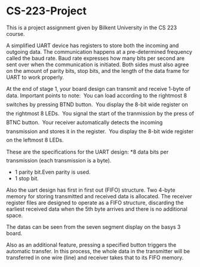 # CS-223-Project
This is a project assignment given by Bilkent University in the CS 223 course.


A simplified UART device has registers to store both the incoming and outgoing data. The communication happens at a pre-determined frequency called the baud rate. Baud rate expresses how many bits per second are sent over when the communication is initiated. Both sides must also agree on the amount of parity bits, stop bits, and the length of the data frame for UART to work properly.

At the end of stage 1, your board design can transmit and receive 1-byte of data. Important points to note:
 You can load according to the rightmost 8 switches by pressing BTND button.
 You display the 8-bit wide register on the rightmost 8 LEDs.
 You signal the start of the tranmission by the press of BTNC button.
 Your receiver automatically detects the incoming transmission and stores it in the register.
 You display the 8-bit wide register on the leftmost 8 LEDs.


These are the specifications for the UART design:
*8 data bits per transmission (each transmission is a byte).
* 1 parity bit.Even parity is used.
* 1 stop bit.


Also the uart design has first in first out (FIFO) structure. Two 4-byte memory for storing transmitted and received data is allocated. The receiver register files are designed to operate as a FIFO structure, discarding the earliest received data when the 5th byte arrives and there is no additional space. 

The datas can be seen from the seven segment display on the basys 3 board.

Also as an additional feature, pressing a specified button triggers the automatic transfer. In this process, the whole data in the transmitter will be transferred in one wire (line) and receiver takes that to its FIFO memory.
